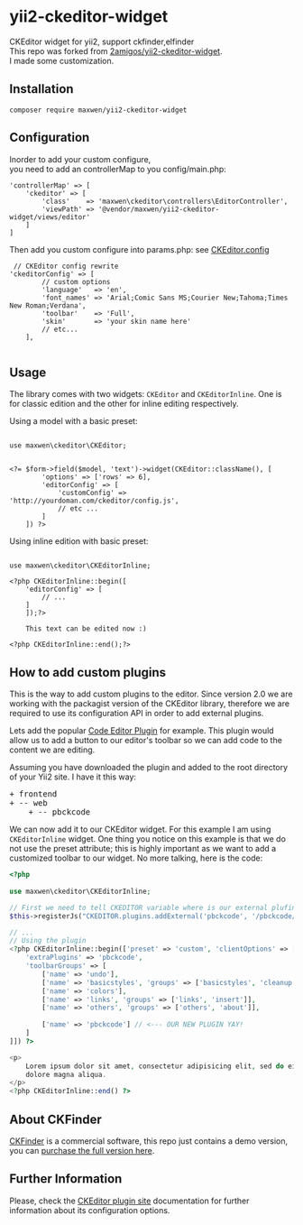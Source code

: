 # yii2-ckeditor-widget
CKEditor widget for yii2, support ckfinder,elfinder   
This repo was forked from [2amigos/yii2-ckeditor-widget](https://github.com/2amigos/yii2-ckeditor-widget).    
I made some customization.

## Installation
```
composer require maxwen/yii2-ckeditor-widget
```


## Configuration

Inorder to add your custom configure,   
you need to add an controllerMap to you config/main.php:
```
'controllerMap' => [
	'ckeditor' => [
		'class'    => 'maxwen\ckeditor\controllers\EditorController',
		'viewPath' => '@vendor/maxwen/yii2-ckeditor-widget/views/editor'
	]
]
```

Then add you custom configure into params.php:
see [CKEditor.config](http://docs.ckeditor.com/#!/api/CKEDITOR.config)

```
 // CKEditor config rewrite
'ckeditorConfig' => [
		// custom options
		'language'   => 'en',
		'font_names' => 'Arial;Comic Sans MS;Courier New;Tahoma;Times New Roman;Verdana',
		'toolbar'    => 'Full',
		'skin'       => 'your skin name here'
		// etc...
	],
	
```


Usage
-----
The library comes with two widgets: `CKEditor` and `CKEditorInline`. One is for classic edition and the other for inline
editing respectively.

Using a model with a basic preset:

```

use maxwen\ckeditor\CKEditor;


<?= $form->field($model, 'text')->widget(CKEditor::className(), [
        'options' => ['rows' => 6],
        'editorConfig' => [
        	'customConfig' => 'http://yourdoman.com/ckeditor/config.js',
        	// etc ...
        ]
    ]) ?>
```
Using inline edition with basic preset:

```

use maxwen\ckeditor\CKEditorInline;

<?php CKEditorInline::begin([
	'editorConfig' => [
		// ...
	]
	]);?>
	
    This text can be edited now :)
    
<?php CKEditorInline::end();?>
```

How to add custom plugins
-------------------------
This is the way to add custom plugins to the editor. Since version 2.0 we are working with the packagist version of the 
CKEditor library, therefore we are required to use its configuration API in order to add external plugins. 

Lets add the popular [Code Editor Plugin](http://ckeditor.com/addon/pbckcode) for example. This plugin would allow us to 
add a button to our editor's toolbar so we can add code to the content we are editing. 

Assuming you have downloaded the plugin and added to the root directory of your Yii2 site. I have it this way: 

<pre>
+ frontend 
+ -- web 
    + -- pbckcode 
</pre>

We can now add it to our CKEditor widget. For this example I am using `CKEditorInline` widget. One thing you notice on 
this example is that we do not use the preset attribute; this is highly important as we want to add a customized toolbar to our 
widget. No more talking, here is the code:
 
```php 
<?php
 
use maxwen\ckeditor\CKEditorInline;

// First we need to tell CKEDITOR variable where is our external plufin 
$this->registerJs("CKEDITOR.plugins.addExternal('pbckcode', '/pbckcode/plugin.js', '');");

// ... 
// Using the plugin
<?php CKEditorInline::begin(['preset' => 'custom', 'clientOptions' => [
    'extraPlugins' => 'pbckcode',
    'toolbarGroups' => [
        ['name' => 'undo'],
        ['name' => 'basicstyles', 'groups' => ['basicstyles', 'cleanup']],
        ['name' => 'colors'],
        ['name' => 'links', 'groups' => ['links', 'insert']],
        ['name' => 'others', 'groups' => ['others', 'about']],
        
        ['name' => 'pbckcode'] // <--- OUR NEW PLUGIN YAY!
    ]
]]) ?>

<p>
    Lorem ipsum dolor sit amet, consectetur adipisicing elit, sed do eiusmod tempor incididunt ut labore et
    dolore magna aliqua. 
</p>
<?php CKEditorInline::end() ?>
```

About CKFinder
--------------
[CKFinder](https://cksource.com/ckfinder) is a commercial software, this repo just contains a demo version, you can [purchase the full version here](https://cksource.com/ckfinder/buy).


Further Information
-------------------
Please, check the [CKEditor plugin site](http://www.ckeditor.com) documentation for further information about its configuration options.